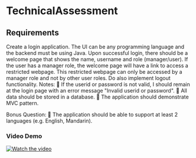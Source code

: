 # TechnicalAssessment

## Requirements
Create a login application.
The UI can be any programming language and the backend must be using Java.
Upon successful login, there should be a welcome page that shows the name, username and role
(manager/user).
If the user has a manager role, the welcome page will have a link to access a restricted webpage.
This restricted webpage can only be accessed by a manager role and not by other user roles.
Do also implement logout functionality.
Notes:
 If the userid or password is not valid, I should remain at the login page with an error message
&quot;Invalid userid or password&quot;.
 All data should be stored in a database.
 The application should demonstrate MVC pattern.

Bonus Question:
 The application should be able to support at least 2 languages (e.g. English, Mandarin).

### Video Demo 
[![Watch the video](https://i.stack.imgur.com/Vp2cE.png)]([https://youtu.be/vt5fpE0bzSY](https://youtu.be/T08ByauUNMo?si=V_R1IQxAY-N9BLsw)https://youtu.be/T08ByauUNMo?si=V_R1IQxAY-N9BLsw)
